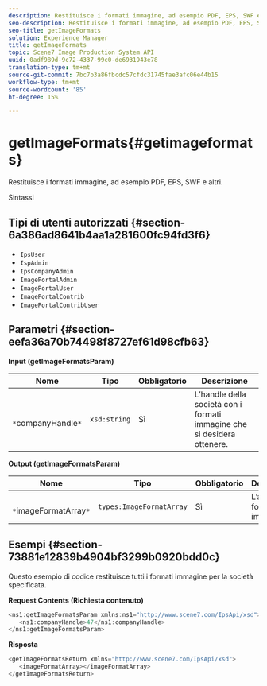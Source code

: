 ```yaml
---
description: Restituisce i formati immagine, ad esempio PDF, EPS, SWF e altri.
seo-description: Restituisce i formati immagine, ad esempio PDF, EPS, SWF e altri.
seo-title: getImageFormats
solution: Experience Manager
title: getImageFormats
topic: Scene7 Image Production System API
uuid: 0adf989d-9c72-4337-99c0-de6931943e78
translation-type: tm+mt
source-git-commit: 7bc7b3a86fbcdc57cfdc31745fae3afc06e44b15
workflow-type: tm+mt
source-wordcount: '85'
ht-degree: 15%

---
```



# getImageFormats{#getimageformats}

Restituisce i formati immagine, ad esempio PDF, EPS, SWF e altri.

Sintassi

## Tipi di utenti autorizzati {#section-6a386ad8641b4aa1a281600fc94fd3f6}

* `IpsUser`
* `IspAdmin`
* `IpsCompanyAdmin`
* `ImagePortalAdmin`
* `ImagePortalUser`
* `ImagePortalContrib`
* `ImagePortalContribUser`

## Parametri {#section-eefa36a70b74498f8727ef61d98cfb63}

**Input (getImageFormatsParam)**

| Nome | Tipo | Obbligatorio | Descrizione |
|---|---|---|---|
| ` *`companyHandle`*` | `xsd:string` | Sì | L’handle della società con i formati immagine che si desidera ottenere. |

**Output (getImageFormatsParam)**

| Nome | Tipo | Obbligatorio | Descrizione |
|---|---|---|---|
| ` *`imageFormatArray`*` | `types:ImageFormatArray` | Sì | L’array del formato immagine. |

## Esempi {#section-73881e12839b4904bf3299b0920bdd0c}

Questo esempio di codice restituisce tutti i formati immagine per la società specificata.

**Request Contents (Richiesta contenuto)**

```java
<ns1:getImageFormatsParam xmlns:ns1="http://www.scene7.com/IpsApi/xsd">
   <ns1:companyHandle>47</ns1:companyHandle>
</ns1:getImageFormatsParam>
```

**Risposta**

```java
<getImageFormatsReturn xmlns="http://www.scene7.com/IpsApi/xsd">
   <imageFormatArray></imageFormatArray>
</getImageFormatsReturn>
```

